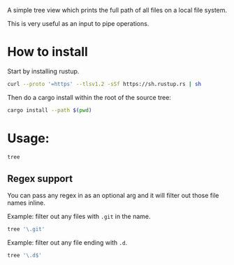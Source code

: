 A simple tree view which prints the full path of all files on a local file system.

This is very useful as an input to pipe operations.

# How to install
Start by installing rustup.
```bash
curl --proto '=https' --tlsv1.2 -sSf https://sh.rustup.rs | sh
```

Then do a cargo install within the root of the source tree:
```bash
cargo install --path $(pwd)
```

# Usage:
```bash
tree
```
## Regex support
You can pass any regex in as an optional arg and it will filter out those file names inline.  

Example: filter out any files with `.git` in the name.
```bash
tree '\.git'
```
Example: filter out any file ending with `.d`.
```bash
tree '\.d$'
```
